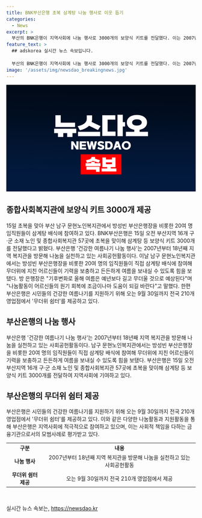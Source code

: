 ```yaml
---
title: BNK부산은행 초복 삼계탕 나눔 행사로 이웃 돕기
categories:
  - News
excerpt: >
  부산의 BNK은행이 지역사회에 나눔 행사로 3000개의 보양식 키트를 전달했다. 이는 2007년부터 이어져온 지역 복지관을 위한 사회공헌 활동으로, 16개 지역의 노인 및 종합사회복지관에 기부되었다. 부산은행 임직원들은 직접 삼계탕을 어르신들에게 제공하여 무더위에 지친 이들에게 힘을 실어주었다. 또한, 부산은행은 시민들을 위해 무더위 쉼터를 210개 영업점에서 제공할 예정이다. 이런 나눔활동을 통해 어르신들의 건강과 행복에 기여하고 있다. (총 278자)
feature_text: >
  ## adskorea 실시간 뉴스 속보입니다.

  부산의 BNK은행이 지역사회에 나눔 행사로 3000개의 보양식 키트를 전달했다. 이는 2007년부터 이어져온 지역 복지관을 위한 사회공헌 활동으로, 16개 지역의 노인 및 종합사회복지관에 기부되었다. 부산은행 임직원들은 직접 삼계탕을 어르신들에게 제공하여 무더위에 지친 이들에게 힘을 실어주었다. 또한, 부산은행은 시민들을 위해 무더위 쉼터를 210개 영업점에서 제공할 예정이다. 이런 나눔활동을 통해 어르신들의 건강과 행복에 기여하고 있다. (총 278자)
image: '/assets/img/newsdao_breakingnews.jpg'
---
```


<p><img src="/assets/img/newsdao_breakingnews.jpg" alt="adskorea 속보" /></p>

<h2 data-ke-size="size26">종합사회복지관에 보양식 키트 3000개 제공</h2>

<p data-ke-size="size16">15일 초복을 맞아 부산 남구 문현노인복지관에서 방성빈 부산은행장을 비롯한 20여 명 임직원들이 삼계탕 배식에 참여하고 있다. BNK부산은행은 15일 오전 부산지역 16개 구·군 소재 노인 및 종합사회복지관 57곳에 초복을 맞이해 삼계탕 등 보양식 키트 3000개를 전달했다고 밝혔다. 부산은행 '건강한 여름나기 나눔 행사'는 2007년부터 18년째 지역 복지관을 방문해 나눔을 실천하고 있는 사회공헌활동이다. 이날 남구 문현노인복지관에서는 방성빈 부산은행장을 비롯한 20여 명의 임직원들이 직접 삼계탕 배식에 참여해 무더위에 지친 어르신들이 기력을 보충하고 든든하게 여름을 보내실 수 있도록 힘을 보탰다. 방 은행장은 "기후변화로 올해 여름은 예년보다 길고 무더울 것으로 예상된다"며 "나눔활동이 어르신들의 원기 회복에 조금이나마 도움이 되길 바란다"고 말했다. 한편 부산은행은 시민들의 건강한 여름나기를 지원하기 위해 오는 9월 30일까지 전국 210개 영업점에서 '무더위 쉼터'를 제공하고 있다.</p>

<h2 data-ke-size="size26">부산은행의 나눔 행사</h2>

<p data-ke-size="size16">부산은행 '건강한 여름나기 나눔 행사'는 2007년부터 18년째 지역 복지관을 방문해 나눔을 실천하고 있는 사회공헌활동이다. 남구 문현노인복지관에서는 방성빈 부산은행장을 비롯한 20여 명의 임직원들이 직접 삼계탕 배식에 참여해 무더위에 지친 어르신들이 기력을 보충하고 든든하게 여름을 보내실 수 있도록 힘을 보탰다. 부산은행은 15일 오전 부산지역 16개 구·군 소재 노인 및 종합사회복지관 57곳에 초복을 맞이해 삼계탕 등 보양식 키트 3000개를 전달하여 지역사회에 기여하고 있다.</p>

<h2 data-ke-size="size26">부산은행의 무더위 쉼터 제공</h2>

<p data-ke-size="size16">부산은행은 시민들의 건강한 여름나기를 지원하기 위해 오는 9월 30일까지 전국 210개 영업점에서 '무더위 쉼터'를 제공하고 있다. 이와 같은 다양한 나눔활동과 지원활동을 통해 부산은행은 지역사회에 적극적으로 참여하고 있으며, 이는 사회적 책임을 다하는 금융기관으로서의 모범사례로 평가받고 있다.</p>

<table>
    <tbody>
        <tr>
            <td style="text-align: center; height: 17px;"><b>구분</b></td>
            <td style="text-align: center; height: 17px;"><b>내용</b></td>
        </tr>
        <tr>
            <td style="text-align: center; height: 17px;"><b>나눔 행사</b></td>
            <td style="text-align: center; height: 17px;">2007년부터 18년째 지역 복지관을 방문해 나눔을 실천하고 있는 사회공헌활동</td>
        </tr>
        <tr>
            <td style="text-align: center; height: 17px;"><b>무더위 쉼터 제공</b></td>
            <td style="text-align: center; height: 17px;">오는 9월 30일까지 전국 210개 영업점에서 제공</td>
        </tr>
    </tbody>
</table>

<p data-ke-size="size16">&nbsp;</p>
실시간 뉴스 속보는, <a href="https://newsdao.kr" rel="dofollow">https://newsdao.kr</a>


